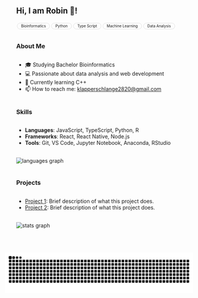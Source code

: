 <div class="container" style="display: flex;
      justify-content: center;
      align-items: flex-start;
      max-width: 1000px;
      margin: 0 auto;
      padding: 20px;">
        <div class="column" style="margin: 10px;
      display: flex;
      flex-direction: column;
      align-items: flex-start; /* Center horizontally */
      justify-content: flex-start; /* Center vertically */
      text-align: left; /* Center text */">
            <h2>Hi, I am Robin 👋!</h2>
            <div style="display: flex; flex-wrap: wrap; justify-content: center;">
            <div class="tag" style="display: inline-block;
                background-color: none;
                border: 1px solid #dddddd;
                border-radius: 100px;
                padding: 2px 10px;
                margin: 2px;
                font-size: 0.7em;">Bioinformatics</div>
              <div class="tag" style="display: inline-block;
                background-color: none;
                border: 1px solid #dddddd;
                border-radius: 100px;
                padding: 2px 10px;
                margin: 2px;
                font-size: 0.7em;">Python</div>
              <div class="tag" style="display: inline-block;
                background-color: none;
                border: 1px solid #dddddd;
                border-radius: 100px;
                padding: 2px 10px;
                margin: 2px;
                font-size: 0.7em;">Type Script</div>
              <div class="tag" style="display: inline-block;
                background-color: none;
                border: 1px solid #dddddd;
                border-radius: 100px;
                padding: 2px 10px;
                margin: 2px;
                font-size: 0.7em;">Machine Learning</div>
              <div class="tag" style="display: inline-block;
                background-color: none;
                border: 1px solid #dddddd;
                border-radius: 100px;
                padding: 2px 10px;
                margin: 2px;
                font-size: 0.7em;">Data Analysis</div>
          </div>
            <div style="height: 10px;"></div>
            <!-- <p>I'm a student at the Eberhard Karls University of Tübingen.</p> -->
            <h3>About Me</h3>
            <ul>
                <li>🎓 Studying Bachelor Bioinformatics</li>
                <li>💻 Passionate about data analysis and web development</li>
                <li>🌱 Currently learning C++</li>
                <li>📫 How to reach me: <a href="mailto:klapperschlange2820@gmail.com">klapperschlange2820@gmail.com</a></li>
                <!-- <li>⚡ Fun fact: I love playing the flute and collecting stamps</li> -->
            </ul>
            <h3>Skills</h3>
            <ul>
                <li><strong>Languages</strong>: JavaScript, TypeScript, Python, R</li>
                <li><strong>Frameworks</strong>: React, React Native, Node.js</li>
                <li><strong>Tools</strong>: Git, VS Code, Jupyter Notebook, Anaconda, RStudio</li>
            </ul>
            </br>
            <img src="https://github-readme-stats.vercel.app/api/top-langs?username=Timo1024&locale=en&hide_title=true&card_width=500&langs_count=8&theme=dracula&hide_border=false&bg_color=00000000" width="400" alt="languages graph"/>
            </br>
            <!-- <div style="text-align: left; margin-top: 20px;">
                <div style="display: flex; justify-content: space-between; align-items: center; max-width: 30rem; flex-wrap: wrap;">
                    <img src="https://cdn.jsdelivr.net/gh/devicons/devicon/icons/javascript/javascript-original.svg" height="30" alt="javascript logo" />
                    <img width="12" />
                    <img src="https://cdn.jsdelivr.net/gh/devicons/devicon/icons/typescript/typescript-original.svg" height="30" alt="typescript logo" />
                    <img width="12" />
                    <img src="https://cdn.jsdelivr.net/gh/devicons/devicon/icons/react/react-original.svg" height="30" alt="react logo" />
                    <img width="12" />
                    <img src="https://cdn.jsdelivr.net/gh/devicons/devicon/icons/html5/html5-original.svg" height="30" alt="html5 logo" />
                    <img width="12" />
                    <img src="https://cdn.jsdelivr.net/gh/devicons/devicon/icons/css3/css3-original.svg" height="30" alt="css3 logo" />
                    <img width="12" />
                    <img src="https://cdn.jsdelivr.net/gh/devicons/devicon/icons/python/python-original.svg" height="30" alt="python logo" />
                    <img width="12" />
                    <img src="https://cdn.jsdelivr.net/gh/devicons/devicon/icons/csharp/csharp-original.svg" height="30" alt="csharp logo" />
                </div>
            </div> -->
            <h3>Projects</h3>
            <ul>
                <li><a href="https://github.com/yourusername/project1">Project 1</a>: Brief description of what this project does.</li>
                <li><a href="https://github.com/yourusername/project2">Project 2</a>: Brief description of what this project does.</li>
            </ul>
            </br>
            <img src="https://github-readme-stats.vercel.app/api?username=Timo1024&hide_title=true&hide_rank=true&show_icons=true&include_all_commits=true&count_private=true&disable_animations=false&theme=dracula&locale=en&card_width=320&hide_border=false&bg_color=00000000" width="400" alt="stats graph"/>
            </br>
        </div>
    </div>
    <div align="center">
        <br clear="both">
        <img src="https://github.com/Timo1024/Timo1024/blob/output/github-contribution-grid-snake-dark.svg" alt="snake-gif" />
    </div>
    <!-- <div style="text-align: left; margin-top: 20px;">
        <img src="https://img.shields.io/static/v1?message=Youtube&logo=youtube&label=&color=FF0000&logoColor=white&labelColor=&style=for-the-badge" height="35" alt="youtube logo" />
        <img src="https://img.shields.io/static/v1?message=Instagram&logo=instagram&label=&color=E4405F&logoColor=white&labelColor=&style=for-the-badge" height="35" alt="instagram logo" />
        <img src="https://img.shields.io/static/v1?message=Twitch&logo=twitch&label=&color=9146FF&logoColor=white&labelColor=&style=for-the-badge" height="35" alt="twitch logo" />
        <img src="https://img.shields.io/static/v1?message=Discord&logo=discord&label=&color=7289DA&logoColor=white&labelColor=&style=for-the-badge" height="35" alt="discord logo" />
        <img src="https://img.shields.io/static/v1?message=Gmail&logo=gmail&label=&color=D14836&logoColor=white&labelColor=&style=for-the-badge" height="35" alt="gmail logo" />
        <img src="https://img.shields.io/static/v1?message=LinkedIn&logo=linkedin&label=&color=0077B5&logoColor=white&labelColor=&style=for-the-badge" height="35" alt="linkedin logo" />
    </div> -->